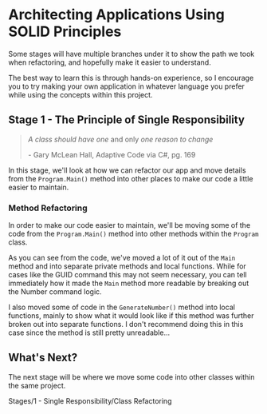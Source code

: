 # Architecting Applications Using SOLID Principles

Some stages will have multiple branches under it to show the path we took when refactoring, and hopefully make it easier to understand.

The best way to learn this is through hands-on experience, so I encourage you to try making your own application in whatever language you prefer while using the concepts within this project.

## Stage 1 - The Principle of Single Responsibility

> *A class should have one* and only *one reason to change*
>
>  \- Gary McLean Hall, Adaptive Code via C#, pg. 169

In this stage, we'll look at how we can refactor our app and move details from the `Program.Main()` method into other places to make our code a little easier to maintain.

### Method Refactoring

In order to make our code easier to maintain, we'll be moving some of the code from the `Program.Main()` method into other methods within the `Program` class.

As you can see from the code, we've moved a lot of it out of the `Main` method and into separate private methods and local functions. While for cases like the GUID command this may not seem necessary, you can tell immediately how it made the `Main` method more readable by breaking out the Number command logic.

I also moved some of code in the `GenerateNumber()` method into local functions, mainly to show what it would look like if this method was further broken out into separate functions. I don't recommend doing this in this case since the method is still pretty unreadable...

## What's Next?

The next stage will be where we move some code into other classes within the same project.

Stages/1 - Single Responsibility/Class Refactoring
